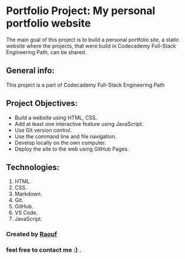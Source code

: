 # Portfolio Project: My personal portfolio website

The main goal of this project is to build a personal portfolio site, a static website where the projects, that were build in Codecademy Full-Stack Engineering Path, can be shared.

## General info:

This project is a part of Codecademy Full-Stack Engineering Path

## Project Objectives:

  + Build a website using HTML, CSS.
  + Add at least one interactive feature using JavaScript.
  + Use Git version control.
  + Use the command line and file navigation.
  + Develop locally on the own computer.
  + Deploy the site to the web using GitHub Pages.
  
## Technologies:

 1. HTML.
 2. CSS.
 3. Markdown.
 4. Git.
 5. GitHub.
 6. VS Code.
 7. JavaScript.
 
### Created by [Raouf](https://github.com/Raoufroufa)
### feel free to contact me :) .

